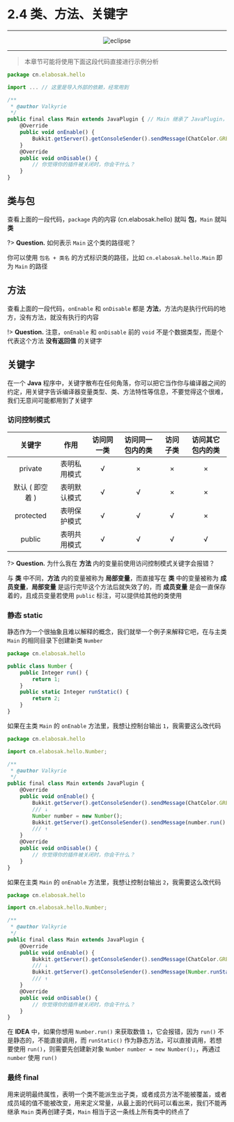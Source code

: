 # 2.4 类、方法、关键字

---

<center><img src="https://i.loli.net/2020/07/23/QDTpxsnihI46jml.png" alt="eclipse"></center>

---

> 本章节可能将使用下面这段代码直接进行示例分析

```javascript
package cn.elabosak.hello

import ... // 这里是导入外部的依赖，经常用到

/**
 * @author Valkyrie
 */
public final class Main extends JavaPlugin { // Main 继承了 JavaPlugin，Main 是 JavaPlugin 的子类
    @Override
    public void onEnable() {
        Bukkit.getServer().getConsoleSender().sendMessage(ChatColor.GREEN+"我的插件被调用了");
    }
    @Override
    public void onDisable() {
        // 你觉得你的插件被关闭时，你会干什么？
    }
}
```

## 类与包

查看上面的一段代码，`package` 内的内容 (cn.elabosak.hello) 就叫 **包**，`Main` 就叫 **类**

?> **Question.** 如何表示 `Main` 这个类的路径呢？

你可以使用 `包名 + 类名` 的方式标识类的路径，比如 `cn.elabosak.hello.Main` 即为 `Main` 的路径

## 方法

查看上面的一段代码，`onEnable` 和 `onDisable` 都是 **方法**，方法内是执行代码的地方，没有方法，就没有执行的内容

!> **Question.** 注意，`onEnable` 和 `onDisable` 前的 `void` 不是个数据类型，而是个代表这个方法 **没有返回值** 的关键字

## 关键字

在一个 **Java** 程序中，关键字散布在任何角落，你可以把它当作你与编译器之间的约定，用关键字告诉编译器变量类型、类、方法特性等信息，不要觉得这个很难，我们无意间可能都用到了关键字

### 访问控制模式

**关键字**|**作用**|**访问同一类**|**访问同一包内的类**|**访问子类**|**访问其它包内的类**
:-:|:-:|:-:|:-:|:-:|:-:
private|表明私用模式|√|×|×|×
默认 ( 即空着 )|表明默认模式|√|√|×|×
protected|表明保护模式|√|√|√|×
public|表明共用模式|√|√|√|√

?> **Question.** 为什么我在 **方法** 内的变量前使用访问控制模式关键字会报错？

与 **类** 中不同，**方法** 内的变量被称为 **局部变量**，而直接写在 **类** 中的变量被称为 **成员变量**，**局部变量** 是运行完毕这个方法后就失效了的，而 **成员变量** 是会一直保存着的，且成员变量若使用 `public` 标注，可以提供给其他的类使用

### 静态 static

静态作为一个很抽象且难以解释的概念，我们就举一个例子来解释它吧，在与主类 `Main` 的相同目录下创建新类 `Number`

```javascript
package cn.elabosak.hello

public class Number {
    public Integer run() {
        return 1;
    }
    public static Integer runStatic() {
        return 2;
    }
}
```

如果在主类 `Main` 的 `onEnable` 方法里，我想让控制台输出 `1`，我需要这么改代码

```javascript
package cn.elabosak.hello

import cn.elabosak.hello.Number;

/**
 * @author Valkyrie
 */
public final class Main extends JavaPlugin {
    @Override
    public void onEnable() {
        Bukkit.getServer().getConsoleSender().sendMessage(ChatColor.GREEN+"我的插件被调用了");
        /// ↓
        Number number = new Number();
        Bukkit.getServer().getConsoleSender().sendMessage(number.run().toString()); // .toString 是将整数转为字符串
        /// ↑
    }
    @Override
    public void onDisable() {
        // 你觉得你的插件被关闭时，你会干什么？
    }
}
```

如果在主类 `Main` 的 `onEnable` 方法里，我想让控制台输出 `2`，我需要这么改代码

```javascript
package cn.elabosak.hello

import cn.elabosak.hello.Number;

/**
 * @author Valkyrie
 */
public final class Main extends JavaPlugin {
    @Override
    public void onEnable() {
        Bukkit.getServer().getConsoleSender().sendMessage(ChatColor.GREEN+"我的插件被调用了");
        /// ↓
        Bukkit.getServer().getConsoleSender().sendMessage(Number.runStatic().toString()); // .toString 是将整数转为字符串
        /// ↑
    }
    @Override
    public void onDisable() {
        // 你觉得你的插件被关闭时，你会干什么？
    }
}
```

在 **IDEA** 中，如果你想用 `Number.run()` 来获取数值 `1`，它会报错，因为 `run()` 不是静态的，不能直接调用，而 `runStatic()` 作为静态方法，可以直接调用，若想要使用 `run()`，则需要先创建新对象 `Number number = new Number();`，再通过 `number` 使用 `run()`

### 最终 final

用来说明最终属性，表明一个类不能派生出子类，或者成员方法不能被覆盖，或者成员域的值不能被改变，用来定义常量，从最上面的代码可以看出来，我们不能再继承 `Main` 类再创建子类，`Main` 相当于这一条线上所有类中的终点了
